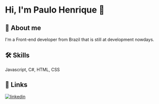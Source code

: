 
# Hi, I'm Paulo Henrique 👋



## 🚀 About me 
I'm a Front-end developer from Brazil that is still at development nowdays. 



## 🛠 Skills
Javascript, C#, HTML, CSS

## 🔗 Links

[![linkedin](https://img.shields.io/badge/linkedin-0A66C2?style=for-the-badge&logo=linkedin&logoColor=white)](https://www.linkedin.com/in/paulo-henrique-freitas-junior/)


